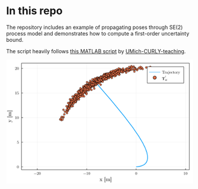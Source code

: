 # In this repo
The repository includes an example of propagating poses through SE(2) process model and demonstrates how to compute a first-order uncertainty bound.

The script heavily follows [this MATLAB script](https://github.com/UMich-CURLY-teaching/UMich-ROB-530-public/blob/main/code-examples/MATLAB/matrix_groups/odometry_propagation_se2.m) by [UMich-CURLY-teaching](https://github.com/UMich-CURLY-teaching).

![scatterplot](umbrella_plot.png)